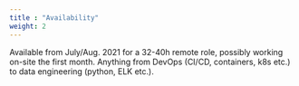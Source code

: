 ```yaml
---
title : "Availability"
weight: 2
---
```


Available from July/Aug. 2021 for a 32-40h remote role,
possibly working on-site the first month.
Anything from DevOps (CI/CD, containers, k8s etc.)
to data engineering (python, ELK etc.).

